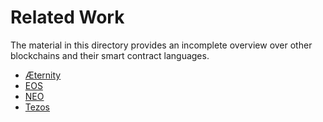 # Related Work

The material in this directory provides an incomplete overview over other blockchains and their smart contract languages.

* [Æternity](Aeternity.md)
* [EOS](EOS.md)
* [NEO](NEO.md)
* [Tezos](Tezos.md)
